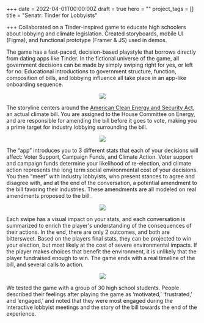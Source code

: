 +++
date = 2022-04-01T00:00:00Z
draft = true
hero = ""
project_tags = []
title = "Senatr: Tinder for Lobbyists"

+++
Collaborated on a Tinder-inspired game to educate high schoolers about lobbying and climate legislation. Created storyboards, mobile UI (Figma), and functional prototype (Framer & JS) used in demos.

The game has a fast-paced, decision-based playstyle that borrows directly from dating apps like Tinder. In the fictional universe of the game, all government decisions can be made by simply swiping right for yes, or left for no. Educational introductions to government structure, function, composition of bills, and lobbying influence all take place in an app-like onboarding sequence.

<div align="center">
<img src="/images/Senatr-Demo-01.gif">
</div>

The storyline centers around the [American Clean Energy and Security Act](https://en.wikipedia.org/wiki/American_Clean_Energy_and_Security_Act), an actual climate bill. You are assigned to the House Committee on Energy, and are responsible for amending the bill before it goes to vote, making you a prime target for industry lobbying surrounding the bill.

<div align="center">
<img src="/images/Senatr-Demo-02.gif">
</div>


The “app” introduces you to 3 different stats that each of your decisions will affect: Voter Support, Campaign Funds, and Climate Action. Voter support and campaign funds determine your likelihood of re-election, and climate action represents the long term social environmental cost of your decisions. You then “meet” with industry lobbyists, who present stances to agree and disagree with, and at the end of the conversation, a potential amendment to the bill favoring their industries. These amendments are all modeled on real amendments proposed to the bill.

<div align="center">
<img src="/images/Senatr-Demo-03.gif">
</div>


Each swipe has a visual impact on your stats, and each conversation is summarized to enrich the player's understanding of the consequences of their actions. In the end, there are only 2 outcomes, and both are bittersweet. Based on the players final stats, they can be projected to win your election, but most likely at the cost of severe environmental impacts. If the player makes choices that benefit the environment, it is unlikely that the player fundraised enough to win. The game ends with a real timeline of the bill, and several calls to action.

<div align="center">
<img src="/images/Senatr-Demo-04.gif">
</div>


We tested the game with a group of 30 high school students. People described their feelings after playing the game as ‘motivated,’ ‘frustrated,’ and ‘engaged,’ and noted that they were most engaged during the interactive lobbyist meetings and the story of the bill towards the end of the experience.